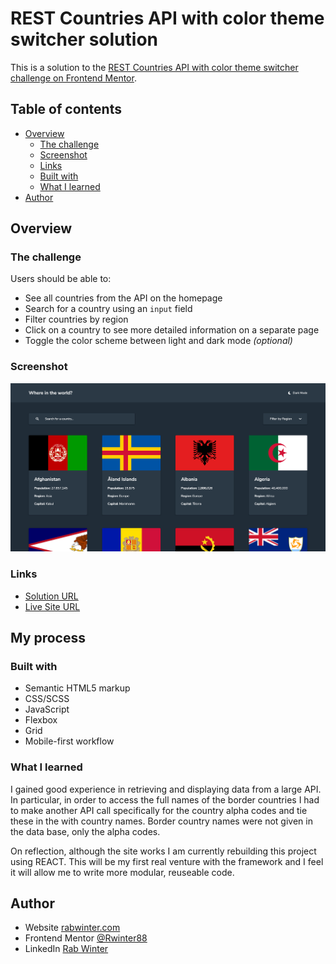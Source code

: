 # REST Countries API with color theme switcher solution

This is a solution to the [REST Countries API with color theme switcher challenge on Frontend Mentor](https://www.frontendmentor.io/challenges/rest-countries-api-with-color-theme-switcher-5cacc469fec04111f7b848ca).  

## Table of contents

- [Overview](#overview)
  - [The challenge](#the-challenge)
  - [Screenshot](#screenshot)
  - [Links](#links)
  - [Built with](#built-with)
  - [What I learned](#what-i-learned)  
- [Author](#author)


## Overview

### The challenge

Users should be able to:

- See all countries from the API on the homepage
- Search for a country using an `input` field
- Filter countries by region
- Click on a country to see more detailed information on a separate page
- Toggle the color scheme between light and dark mode *(optional)*

### Screenshot

![](./assets/thumbnail.png)

### Links

- [Solution URL](https://github.com/RabWinter/rest-countries-api)
- [Live Site URL](https://rest-countries-api-henna.vercel.app/)

## My process

### Built with

- Semantic HTML5 markup
- CSS/SCSS
- JavaScript
- Flexbox
- Grid
- Mobile-first workflow

### What I learned

I gained good experience in retrieving and displaying data from a large API. In particular, in order to access the full names of the border countries I had to make another API call specifically for the country alpha codes and tie these in the with country names. Border country names were not given in the data base, only the alpha codes.

On reflection, although the site works I am currently rebuilding this project using REACT. This will be my first real venture with the framework and I feel it will allow me to write more modular, reuseable code.

## Author

- Website [rabwinter.com](https://rabwinter.com)
- Frontend Mentor [@Rwinter88](https://www.frontendmentor.io/profile/Rwinter88)
- LinkedIn [Rab Winter](https://www.linkedin.com/in/rab-winter-4498a977/)
